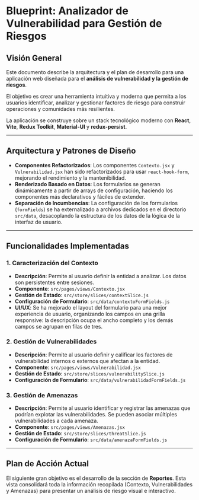 # Blueprint: Analizador de Vulnerabilidad para Gestión de Riesgos

## Visión General

Este documento describe la arquitectura y el plan de desarrollo para una aplicación web diseñada para el **análisis de vulnerabilidad y la gestión de riesgos**.

El objetivo es crear una herramienta intuitiva y moderna que permita a los usuarios identificar, analizar y gestionar factores de riesgo para construir operaciones y comunidades más resilientes.

La aplicación se construye sobre un stack tecnológico moderno con **React**, **Vite**, **Redux Toolkit**, **Material-UI** y **redux-persist**.

---

## Arquitectura y Patrones de Diseño

- **Componentes Refactorizados**: Los componentes `Contexto.jsx` y `Vulnerabilidad.jsx` han sido refactorizados para usar `react-hook-form`, mejorando el rendimiento y la mantenibilidad.
- **Renderizado Basado en Datos**: Los formularios se generan dinámicamente a partir de arrays de configuración, haciendo los componentes más declarativos y fáciles de extender.
- **Separación de Incumbencias**: La configuración de los formularios (`formFields`) se ha externalizado a archivos dedicados en el directorio `src/data`, desacoplando la estructura de los datos de la lógica de la interfaz de usuario.

---

## Funcionalidades Implementadas

### 1. Caracterización del Contexto

- **Descripción**: Permite al usuario definir la entidad a analizar. Los datos son persistentes entre sesiones.
- **Componente**: `src/pages/views/Contexto.jsx`
- **Gestión de Estado**: `src/store/slices/contextSlice.js`
- **Configuración de Formulario**: `src/data/contextoFormFields.js`
- **UI/UX**: Se ha mejorado el layout del formulario para una mejor experiencia de usuario, organizando los campos en una grilla responsive: la descripción ocupa el ancho completo y los demás campos se agrupan en filas de tres.

### 2. Gestión de Vulnerabilidades

- **Descripción**: Permite al usuario definir y calificar los factores de vulnerabilidad internos o externos que afectan a la entidad.
- **Componente**: `src/pages/views/Vulnerabilidad.jsx`
- **Gestión de Estado**: `src/store/slices/vulnerabilitySlice.js`
- **Configuración de Formulario**: `src/data/vulnerabilidadFormFields.js`

### 3. Gestión de Amenazas

- **Descripción**: Permite al usuario identificar y registrar las amenazas que podrían explotar las vulnerabilidades. Se pueden asociar múltiples vulnerabilidades a cada amenaza.
- **Componente**: `src/pages/views/Amenazas.jsx`
- **Gestión de Estado**: `src/store/slices/threatSlice.js`
- **Configuración de Formulario**: `src/data/amenazaFormFields.js`

---

## Plan de Acción Actual

El siguiente gran objetivo es el desarrollo de la sección de **Reportes**. Esta vista consolidará toda la información recopilada (Contexto, Vulnerabilidades y Amenazas) para presentar un análisis de riesgo visual e interactivo.
